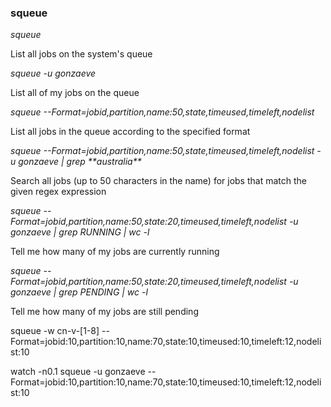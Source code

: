 ### squeue

_squeue_

List all jobs on the system's queue

_squeue -u gonzaeve_

List all of my jobs on the queue

_squeue --Format=jobid,partition,name:50,state,timeused,timeleft,nodelist_

List all jobs in the queue according to the specified format

_squeue --Format=jobid,partition,name:50,state,timeused,timeleft,nodelist -u gonzaeve | grep \*\*australia\*\*_

Search all jobs (up to 50 characters in the name) for jobs that match the given regex expression

_squeue --Format=jobid,partition,name:50,state:20,timeused,timeleft,nodelist -u gonzaeve | grep RUNNING | wc -l_

Tell me how many of my jobs are currently running

_squeue --Format=jobid,partition,name:50,state:20,timeused,timeleft,nodelist -u gonzaeve | grep PENDING | wc -l_

Tell me how many of my jobs are still pending



squeue -w cn-v-[1-8] --Format=jobid:10,partition:10,name:70,state:10,timeused:10,timeleft:12,nodelist:10

watch -n0.1 squeue -u gonzaeve --Format=jobid:10,partition:10,name:70,state:10,timeused:10,timeleft:12,nodelist:10
